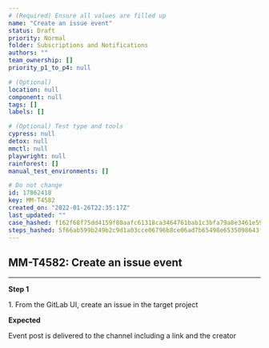 ```yaml
---
# (Required) Ensure all values are filled up
name: "Create an issue event"
status: Draft
priority: Normal
folder: Subscriptions and Notifications
authors: ""
team_ownership: []
priority_p1_to_p4: null

# (Optional)
location: null
component: null
tags: []
labels: []

# (Optional) Test type and tools
cypress: null
detox: null
mmctl: null
playwright: null
rainforest: []
manual_test_environments: []

# Do not change
id: 17862418
key: MM-T4582
created_on: "2022-01-26T22:35:17Z"
last_updated: ""
case_hashed: f162f68f75dd4159f80aafc61318ca3464761bab1c3bfa79a8e3461e599f6f26d8428f5151fb14d4a6fce041003ea328
steps_hashed: 5f66ab599b249b2c9d1a03cce06796b8ce06ad7b65498e6535098643fcd14f5313ed77ad45a73857538a59c596fbc1e2
---
```


<!-- (Auto-generated) Based on frontmatter's "key" and "name" -->

## MM-T4582: Create an issue event

---

**Step 1**

1\. From the GitLab UI, create an issue in the target project

**Expected**

Event post is delivered to the channel including a link and the creator
